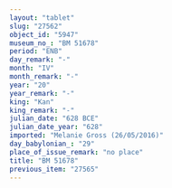 ```yaml
---
layout: "tablet"
slug: "27562"
object_id: "5947"
museum_no_: "BM 51678"
period: "ENB"
day_remark: "-"
month: "IV"
month_remark: "-"
year: "20"
year_remark: "-"
king: "Kan"
king_remark: "-"
julian_date: "628 BCE"
julian_date_year: "628"
imported: "Melanie Gross (26/05/2016)"
day_babylonian_: "29"
place_of_issue_remark: "no place"
title: "BM 51678"
previous_item: "27565"
---
```


